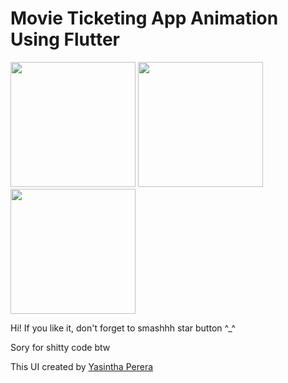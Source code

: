 # Movie Ticketing App Animation Using Flutter
<p float="left">
  <img src="https://i.imgur.com/RYg5JDX.png" width="200" />
  <img src="https://i.imgur.com/xMFIf0Q.png" width="200" /> 
  <img src="https://i.imgur.com/5ByIYST.png" width="200" />
</p>

Hi! If you like it, don't forget to smashhh star button ^_^

Sory for shitty code btw

This UI created by
<a href="https://www.youtube.com/watch?v=oGsX4M3wADI">Yasintha Perera</a>

